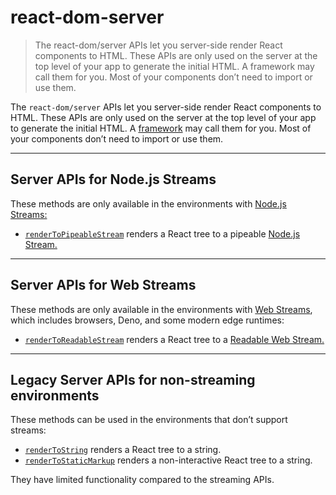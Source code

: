 # react-dom-server

> The react-dom/server APIs let you server-side render React components to HTML. These APIs are only used on the server at the top level of your app to generate the initial HTML. A framework may call them for you. Most of your components don’t need to import or use them.



The `react-dom/server` APIs let you server-side render React components to HTML. These APIs are only used on the server at the top level of your app to generate the initial HTML. A [framework](about:/learn/start-a-new-react-project#production-grade-react-frameworks) may call them for you. Most of your components don’t need to import or use them.

* * *

## Server APIs for Node.js Streams[](#server-apis-for-nodejs-streams "Link for Server APIs for Node.js Streams")

These methods are only available in the environments with [Node.js Streams:](https://nodejs.org/api/stream.html)

*   [`renderToPipeableStream`](/reference/react-dom/server/renderToPipeableStream) renders a React tree to a pipeable [Node.js Stream.](https://nodejs.org/api/stream.html)

* * *

## Server APIs for Web Streams[](#server-apis-for-web-streams "Link for Server APIs for Web Streams")

These methods are only available in the environments with [Web Streams](https://developer.mozilla.org/en-US/docs/Web/API/Streams_API), which includes browsers, Deno, and some modern edge runtimes:

*   [`renderToReadableStream`](/reference/react-dom/server/renderToReadableStream) renders a React tree to a [Readable Web Stream.](https://developer.mozilla.org/en-US/docs/Web/API/ReadableStream)

* * *

## Legacy Server APIs for non-streaming environments[](#legacy-server-apis-for-non-streaming-environments "Link for Legacy Server APIs for non-streaming environments")

These methods can be used in the environments that don’t support streams:

*   [`renderToString`](/reference/react-dom/server/renderToString) renders a React tree to a string.
*   [`renderToStaticMarkup`](/reference/react-dom/server/renderToStaticMarkup) renders a non-interactive React tree to a string.

They have limited functionality compared to the streaming APIs.
